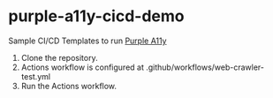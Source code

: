 # purple-a11y-cicd-demo
Sample CI/CD Templates to run [Purple A11y](https://go.gov.sg/purple-a11y-cicd)

1. Clone the repository.
2. Actions workflow is configured at .github/workflows/web-crawler-test.yml
3. Run the Actions workflow.
